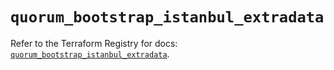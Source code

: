 # `quorum_bootstrap_istanbul_extradata`

Refer to the Terraform Registry for docs: [`quorum_bootstrap_istanbul_extradata`](https://registry.terraform.io/providers/consensys/quorum/0.3.0/docs/resources/bootstrap_istanbul_extradata).
